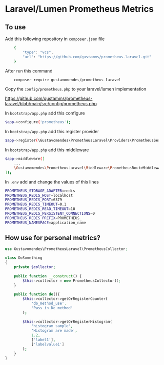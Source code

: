 # Laravel/Lumen Prometheus Metrics

## To use

Add this following repository in `composer.json` file
```bash
    {
        "type": "vcs",
        "url": "https://github.com/gustamms/prometheus-laravel.git"
    }
```

After run this command
```bash
    composer require gustavomendes/prometheus-laravel
```

Copy the `config/prometheus.php` to your laravel/lumen implementation

https://github.com/gustamms/prometheus-laravel/blob/main/src/config/prometheus.php

In `bootstrap/app.php` add this configure
```bash
$app->configure('prometheus');
```

In `bootstrap/app.php` add this register provider
```bash
$app->register(\Gustavomendes\PrometheusLaravel\Providers\PrometheusServiceProvider::class);
```

In `bootstrap/app.php` add this middleware
```bash
$app->middleware([
    ...
    \Gustavomendes\PrometheusLaravel\Middleware\PrometheusRouteMiddleware::class
]);

```

In `.env` add and change the values of this lines 
```bash
PROMETHEUS_STORAGE_ADAPTER=redis
PROMETHEUS_REDIS_HOST=localhost
PROMETHEUS_REDIS_PORT=6379
PROMETHEUS_REDIS_TIMEOUT=0.1
PROMETHEUS_REDIS_READ_TIMEOUT=10
PROMETHEUS_REDIS_PERSISTENT_CONNECTIONS=0
PROMETHEUS_REDIS_PREFIX=PROMETHEUS_
PROMETHEUS_NAMESPACE=application_name
```

## How use for personal metrics?

```php
use Gustavomendes\PrometheusLaravel\PrometheusCollector;

class DoSomething 
{
    private $collector;
    
    public function __construct() {
        $this->collector = new PrometheusCollector();
    }
    
    public function do(){
        $this->collector->getOrRegisterCounter(
            'do_method_use',
            'Pass in Do method'
        );
        
        $this->collector->getOrRegisterHistogram(
            'histogram_sample',
            'Histogram are made',
            1.2,
            ['label1'],
            ['labelvalue1']
        );
    }
}
```